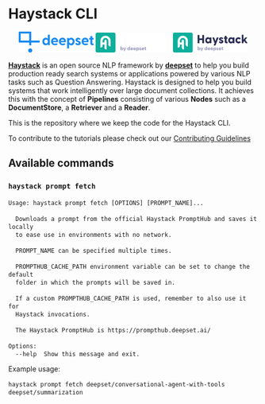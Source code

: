 # Haystack CLI

<p align="center" float="left">
  <img alt="" src="https://raw.githubusercontent.com/deepset-ai/.github/main/deepset-logo-colored.png" width="30%"/>
  <img alt="" src="https://raw.githubusercontent.com/deepset-ai/.github/main/haystack-logo-colored-on-dark.png#gh-dark-mode-only" width="30%"/>
  <img alt="" src="https://raw.githubusercontent.com/deepset-ai/.github/main/haystack-logo-colored.png#gh-light-mode-only" width="30%"/>
</p>

<strong><a href="https://github.com/deepset-ai/haystack">Haystack</a></strong> is an open source NLP framework by <strong><a href="https://deepset.ai">deepset</a></strong> to help you build production ready search systems or applications powered by various NLP tasks such as Question Answering. Haystack is designed to help you build systems that work intelligently over large document collections. It achieves this with the concept of <strong>Pipelines</strong> consisting of various <strong>Nodes</strong> such as a <strong>DocumentStore</strong>, a <strong>Retriever</strong> and a <strong>Reader</strong>.


This is the repository where we keep the code for the Haystack CLI.

To contribute to the tutorials please check out our [Contributing Guidelines](./Contributing.md)

## Available commands

### `haystack prompt fetch`

```
Usage: haystack prompt fetch [OPTIONS] [PROMPT_NAME]...

  Downloads a prompt from the official Haystack PromptHub and saves it locally
  to ease use in environments with no network.

  PROMPT_NAME can be specified multiple times.

  PROMPTHUB_CACHE_PATH environment variable can be set to change the default
  folder in which the prompts will be saved in.

  If a custom PROMPTHUB_CACHE_PATH is used, remember to also use it for
  Haystack invocations.

  The Haystack PromptHub is https://prompthub.deepset.ai/

Options:
  --help  Show this message and exit.
```

Example usage:

```
haystack prompt fetch deepset/conversational-agent-with-tools deepset/summarization
```
